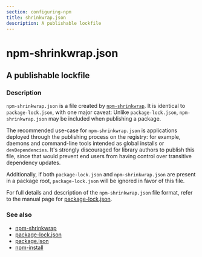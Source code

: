 ```yaml
---
section: configuring-npm
title: shrinkwrap.json
description: A publishable lockfile
---
```


# npm-shrinkwrap.json

## A publishable lockfile

### Description

`npm-shrinkwrap.json` is a file created by [`npm-shrinkwrap`](/docs/cli-commands/npm-shrinkwrap). It is identical to
`package-lock.json`, with one major caveat: Unlike `package-lock.json`,
`npm-shrinkwrap.json` may be included when publishing a package.

The recommended use-case for `npm-shrinkwrap.json` is applications deployed
through the publishing process on the registry: for example, daemons and
command-line tools intended as global installs or `devDependencies`. It's
strongly discouraged for library authors to publish this file, since that would
prevent end users from having control over transitive dependency updates.

Additionally, if both `package-lock.json` and `npm-shrinkwrap.json` are present
in a package root, `package-lock.json` will be ignored in favor of this file.

For full details and description of the `npm-shrinkwrap.json` file format, refer
to the manual page for [package-lock.json](package-lock.json).

### See also

* [npm-shrinkwrap](/docs/cli-commands/npm-shrinkwrap)
* [package-lock.json](package-lock.json)
* [package.json](package.json)
* [npm-install](/docs/cli-commands/npm-install)
